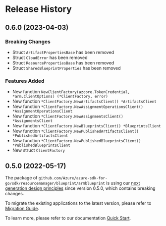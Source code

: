 # Release History

## 0.6.0 (2023-04-03)
### Breaking Changes

- Struct `ArtifactPropertiesBase` has been removed
- Struct `CloudError` has been removed
- Struct `ResourcePropertiesBase` has been removed
- Struct `SharedBlueprintProperties` has been removed

### Features Added

- New function `NewClientFactory(azcore.TokenCredential, *arm.ClientOptions) (*ClientFactory, error)`
- New function `*ClientFactory.NewArtifactsClient() *ArtifactsClient`
- New function `*ClientFactory.NewAssignmentOperationsClient() *AssignmentOperationsClient`
- New function `*ClientFactory.NewAssignmentsClient() *AssignmentsClient`
- New function `*ClientFactory.NewBlueprintsClient() *BlueprintsClient`
- New function `*ClientFactory.NewPublishedArtifactsClient() *PublishedArtifactsClient`
- New function `*ClientFactory.NewPublishedBlueprintsClient() *PublishedBlueprintsClient`
- New struct `ClientFactory`


## 0.5.0 (2022-05-17)

The package of `github.com/Azure/azure-sdk-for-go/sdk/resourcemanager/blueprint/armblueprint` is using our [next generation design principles](https://azure.github.io/azure-sdk/general_introduction.html) since version 0.5.0, which contains breaking changes.

To migrate the existing applications to the latest version, please refer to [Migration Guide](https://aka.ms/azsdk/go/mgmt/migration).

To learn more, please refer to our documentation [Quick Start](https://aka.ms/azsdk/go/mgmt).